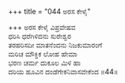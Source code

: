 +++
title = "044 ಅರಸ ಕೇಳೈ"

+++
ಅರಸ ಕೇಳೈ ವಿಪ್ರವೇಷವ  
ಧರಿಸಿ ಧರೆಗಿಳಿದನು ಸುರೇಶ್ವರ  
ತರಹರಿಸದೀ ಮಾತನೆಂದನು ನಿಜಕುಮಾರಂಗೆ   
ಮರಿಚ ಮೌಕ್ತಿಕ ಲೋಹ ಹೇಮಾ  
ಭರಣ ಚರ್ಮ ದುಕೂಲ ಮಿಳಿ ಹಾ  
ದರಿಯ ಹೂವಿನ ದಂಡೆಗೇಕನಿವಾಸವೇಕೆಂದ       ॥44॥